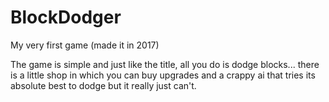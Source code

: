 # BlockDodger
My very first game (made it in 2017)

The game is simple and just like the title, all you do is dodge blocks...
there is a little shop in which you can buy upgrades and a crappy ai that tries its absolute best to dodge but it really just can't.
